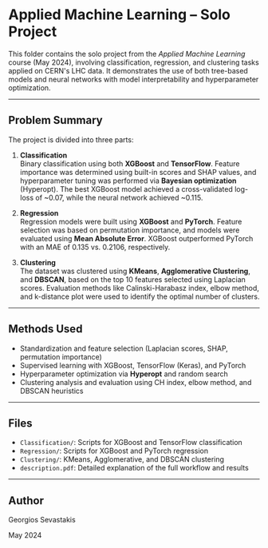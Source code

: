 # Applied Machine Learning – Solo Project

This folder contains the solo project from the *Applied Machine Learning* course (May 2024), involving classification, regression, and clustering tasks applied on CERN's LHC data. It demonstrates the use of both tree-based models and neural networks with model interpretability and hyperparameter optimization.

---

## Problem Summary

The project is divided into three parts:

1. **Classification**  
   Binary classification using both **XGBoost** and **TensorFlow**. Feature importance was determined using built-in scores and SHAP values, and hyperparameter tuning was performed via **Bayesian optimization** (Hyperopt). The best XGBoost model achieved a cross-validated log-loss of ~0.07, while the neural network achieved ~0.115.

2. **Regression**  
   Regression models were built using **XGBoost** and **PyTorch**. Feature selection was based on permutation importance, and models were evaluated using **Mean Absolute Error**. XGBoost outperformed PyTorch with an MAE of 0.135 vs. 0.2106, respectively.

3. **Clustering**  
   The dataset was clustered using **KMeans**, **Agglomerative Clustering**, and **DBSCAN**, based on the top 10 features selected using Laplacian scores. Evaluation methods like Calinski-Harabasz index, elbow method, and k-distance plot were used to identify the optimal number of clusters.

---

## Methods Used

- Standardization and feature selection (Laplacian scores, SHAP, permutation importance)
- Supervised learning with XGBoost, TensorFlow (Keras), and PyTorch
- Hyperparameter optimization via **Hyperopt** and random search
- Clustering analysis and evaluation using CH index, elbow method, and DBSCAN heuristics

---

## Files

- `Classification/`: Scripts for XGBoost and TensorFlow classification
- `Regression/`: Scripts for XGBoost and PyTorch regression
- `Clustering/`: KMeans, Agglomerative, and DBSCAN clustering
- `description.pdf`: Detailed explanation of the full workflow and results

---

## Author

Georgios Sevastakis  

May 2024
